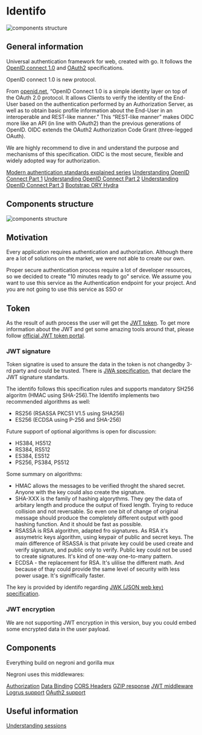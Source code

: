 # Identifo

![components structure](https://raw.githubusercontent.com/MadAppGang/identifo/master/docs/identifo.jpg)

## General information

Universal authentication framework for web, created with go.
It follows the [OpenID connect 1.0](https://openid.net/specs/openid-connect-core-1_0.html)  and [OAuth2](https://tools.ietf.org/html/rfc6749) specifications.

OpenID connect 1.0 is new protocol.

From [openid.net](https://openid.net/connect/), “OpenID Connect 1.0 is a simple identity layer on top of the OAuth 2.0 protocol. It allows Clients to verify the identity of the End-User based on the authentication performed by an Authorization Server, as well as to obtain basic profile information about the End-User in an interoperable and REST-like manner.” This “REST-like manner” makes OIDC more like an API (in line with OAuth2) than the previous generations of OpenID. OIDC extends the OAuth2 Authorization Code Grant (three-legged OAuth).

We are highly recommend to dive in and understand the purpose and mechanisms of this specification. OIDC is the most secure, flexible and widely adopted way for authorization.

[Modern authentication standards explained series](https://medium.com/@robert.broeckelmann/saml-v2-0-vs-jwt-series-550551f4eb0d)
[Understanding OpenID Connect Part 1](https://medium.com/@robert.broeckelmann/saml2-vs-jwt-understanding-openid-connect-part-1-fffe0d50f953)
[Understanding OpenID Connect Part 2](https://medium.com/@robert.broeckelmann/saml2-vs-jwt-understanding-openid-connect-part-2-f361ca867baa)
[Understanding OpenID Connect Part 3](https://medium.com/@robert.broeckelmann/saml2-vs-jwt-understanding-openid-connect-part-3-b81c5aa9bc20)
[Bootstrap ORY Hydra](https://www.ibm.com/developerworks/library/se-bootstrap-hydra-oauth2/index.html)

## Components structure

![components structure](https://raw.githubusercontent.com/MadAppGang/identifo/master/docs/structure.png)

## Motivation

Every application requires authentication and authorization. Although there are a lot of solutions on the market, we were not able to create our own.

Proper secure authentication process require a lot of developer resources, so we decided to create "10 minutes ready to go" service. We assume you want to use this service as the Authentication endpoint for your project. And you are not going to use this service as SSO or


## Token

As the result of auth process the user will get the [JWT token](https://tools.ietf.org/html/rfc7519).
To get more information about the JWT and get some amazing tools around that, please follow [official JWT token portal](https://jwt.io).

### JWT signature

Token signatire is used to ansure the data in the token is not changedby 3-rd party and could be trusted. 
There is [JWA specification](https://tools.ietf.org/html/rfc7518), that declare the JWT signature standarts. 

The identifo follows this specification rules and supports mandatory SH256 algoritm (HMAC using SHA-256).The Identifo implements two recommended algorithms as well:

- RS256 (RSASSA PKCS1 V1.5 using SHA256)
- ES256 (ECDSA using P-256 and SHA-256)

Future support of optional algorithms is open for discussion:

- HS384, HS512
- RS384, RS512
- ES384, ES512
- PS256, PS384, PS512

Some summary on algorithms:

- HMAC allows the messages to be verified throght the shared secret. Anyone with the key could also create the signature.
- SHA-XXX is the family of hashing algorythms. They gey the data of arbitary length and produce the output of fixed length. Trying to reduce collision and not reversable. So even one bit of change of original message should produce the completely different output with good hashing function. And it should be fast as possible.
- RSASSA is RSA algorithm, adapted fro signatures. As RSA it's assymetric keys algorithm, using keypair of public and secret keys. The main difference of RSASSA is that private key could be used create and verify signature, and public only to verify. Public key could not be used to create signatures. It's kind of one-way one-to-many pattern.
- ECDSA - the replacement for RSA. It's ulilise the different math. And because of thay could provide the same level of security with less power usage. It's signiffically faster. 

The key is provided by identifo regarding [JWK (JSON web key) specification](https://tools.ietf.org/html/rfc7517).

### JWT encryption

We are not supporting JWT encryption in this version, buy you could embed some encrypted data in the user payload.

## Components

Everything build on negroni and gorilla mux

Negroni uses this middlewares:

[Authorization](https://github.com/casbin/negroni-authz)
[Data Binding](https://github.com/mholt/binding)
[CORS Headers](https://github.com/rs/cors)
[GZIP response](https://github.com/phyber/negroni-gzip)
[JWT middleware](https://github.com/auth0/go-jwt-middleware)
[Logrus support](https://github.com/meatballhat/negroni-logrus)
[OAuth2 support](https://github.com/goincremental/negroni-oauth2)

## Useful information

[Understanding sessions](https://blog.questionable.services/article/map-string-interface/)